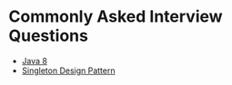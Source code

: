 # Commonly Asked Interview Questions

- [Java 8](https://github.com/OmkarShivadekar/interview_prep/blob/master/Java%208.md)
- [Singleton Design Pattern](https://github.com/OmkarShivadekar/interview_prep/blob/master/Singleton.md)

